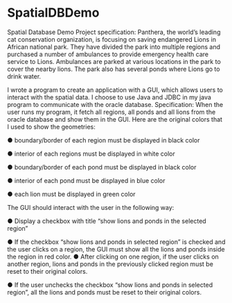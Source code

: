 # SpatialDBDemo
Spatial Database Demo
Project specification:
Panthera, the world’s leading cat conservation organization, is focusing on saving endangered
Lions in African national park. They have divided the park into multiple regions and purchased a
number of ambulances to provide emergency health care service to Lions. Ambulances are
parked at various locations in the park to cover the nearby lions. The park also has several
ponds where Lions go to drink water.

I wrote a program to create an application with a GUI, which allows users to interact with the
spatial data. I choose to use Java and JDBC in my java program to
communicate with the oracle database.
Specification:
When the user runs my program, it fetch all regions, all ponds and all lions from the
oracle database and show them in the GUI. Here are the original colors that I used to
show the geometries:

● boundary/border of each region must be displayed in black color

● interior of each regions must be displayed in white color

● boundary/border of each pond must be displayed in black color

● interior of each pond must be displayed in blue color

● each lion must be displayed in green color

The GUI should interact with the user in the following way:

● Display a checkbox with title “show lions and ponds in the selected region”

● If the checkbox “show lions and ponds in selected region” is checked and the
user clicks on a region, the GUI must show all the lions and ponds inside the
region in red color.
● After clicking on one region, if the user clicks on another region, lions and ponds
in the previously clicked region must be reset to their original colors.

● If the user unchecks the checkbox “show lions and ponds in selected region”, all
the lions and ponds must be reset to their original colors.

